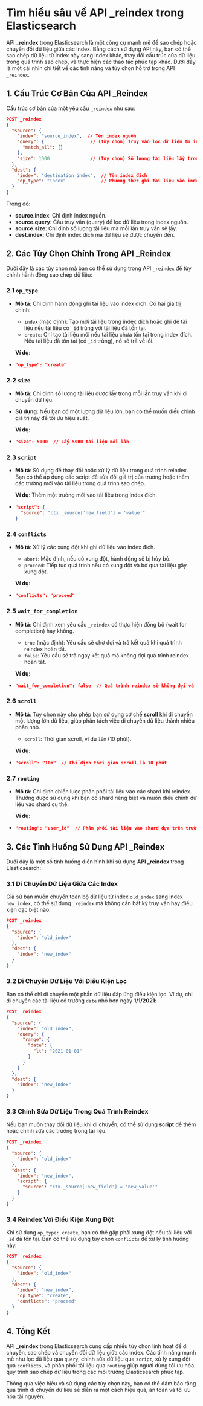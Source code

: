 # Tìm hiểu sâu về API \_reindex trong Elasticsearch

API **\_reindex** trong Elasticsearch là một công cụ mạnh mẽ để sao chép hoặc chuyển đổi dữ liệu giữa các index. Bằng cách sử dụng API này, bạn có thể sao chép dữ liệu từ index này sang index khác, thay đổi cấu trúc của dữ liệu trong quá trình sao chép, và thực hiện các thao tác phức tạp khác. Dưới đây là một cái nhìn chi tiết về các tính năng và tùy chọn hỗ trợ trong API `_reindex`.

## 1. **Cấu Trúc Cơ Bản Của API \_Reindex**

Cấu trúc cơ bản của một yêu cầu `_reindex` như sau:

```json
POST _reindex
{
  "source": {
    "index": "source_index",  // Tên index nguồn
    "query": {                 // (Tùy chọn) Truy vấn lọc dữ liệu từ index nguồn
      "match_all": {}
    },
    "size": 1000               // (Tùy chọn) Số lượng tài liệu lấy trong mỗi lần truy vấn
  },
  "dest": {
    "index": "destination_index",  // Tên index đích
    "op_type": "index"             // Phương thức ghi tài liệu vào index đích (mặc định là "index")
  }
}
```

Trong đó:

* **source.index**: Chỉ định index nguồn.
* **source.query**: Câu truy vấn (query) để lọc dữ liệu trong index nguồn.
* **source.size**: Chỉ định số lượng tài liệu mà mỗi lần truy vấn sẽ lấy.
* **dest.index**: Chỉ định index đích mà dữ liệu sẽ được chuyển đến.

## 2. **Các Tùy Chọn Chính Trong API \_Reindex**

Dưới đây là các tùy chọn mà bạn có thể sử dụng trong API `_reindex` để tùy chỉnh hành động sao chép dữ liệu:

### **2.1 `op_type`**

*   **Mô tả**: Chỉ định hành động ghi tài liệu vào index đích. Có hai giá trị chính:

    * `index` (mặc định): Tạo mới tài liệu trong index đích hoặc ghi đè tài liệu nếu tài liệu có `_id` trùng với tài liệu đã tồn tại.
    * `create`: Chỉ tạo tài liệu mới nếu tài liệu chưa tồn tại trong index đích. Nếu tài liệu đã tồn tại (có `_id` trùng), nó sẽ trả về lỗi.

    **Ví dụ**:
* ```json
  "op_type": "create"
  ```

### **2.2 `size`**

* **Mô tả**: Chỉ định số lượng tài liệu được lấy trong mỗi lần truy vấn khi di chuyển dữ liệu.
*   **Sử dụng**: Nếu bạn có một lượng dữ liệu lớn, bạn có thể muốn điều chỉnh giá trị này để tối ưu hiệu suất.

    **Ví dụ**:
* ```json
  "size": 5000  // Lấy 5000 tài liệu mỗi lần
  ```

### **2.3 `script`**

*   **Mô tả**: Sử dụng để thay đổi hoặc xử lý dữ liệu trong quá trình reindex. Bạn có thể áp dụng các script để sửa đổi giá trị của trường hoặc thêm các trường mới vào tài liệu trong quá trình sao chép.

    **Ví dụ**: Thêm một trường mới vào tài liệu trong index đích.
* ```json
  "script": {
    "source": "ctx._source['new_field'] = 'value'"
  }
  ```

### **2.4 `conflicts`**

*   **Mô tả**: Xử lý các xung đột khi ghi dữ liệu vào index đích.

    * `abort`: Mặc định, nếu có xung đột, hành động sẽ bị hủy bỏ.
    * `proceed`: Tiếp tục quá trình nếu có xung đột và bỏ qua tài liệu gây xung đột.

    **Ví dụ**:
* ```json
  "conflicts": "proceed"
  ```

### **2.5 `wait_for_completion`**

*   **Mô tả**: Chỉ định xem yêu cầu `_reindex` có thực hiện đồng bộ (wait for completion) hay không.

    * `true` (mặc định): Yêu cầu sẽ chờ đợi và trả kết quả khi quá trình reindex hoàn tất.
    * `false`: Yêu cầu sẽ trả ngay kết quả mà không đợi quá trình reindex hoàn tất.

    **Ví dụ**:
* ```json
  "wait_for_completion": false  // Quá trình reindex sẽ không đợi và trả kết quả ngay
  ```

### **2.6 `scroll`**

*   **Mô tả**: Tùy chọn này cho phép bạn sử dụng cơ chế **scroll** khi di chuyển một lượng lớn dữ liệu, giúp phân tách việc di chuyển dữ liệu thành nhiều phần nhỏ.

    * `scroll`: Thời gian scroll, ví dụ `10m` (10 phút).

    **Ví dụ**:
* ```json
  "scroll": "10m"  // Chỉ định thời gian scroll là 10 phút
  ```

### **2.7 `routing`**

*   **Mô tả**: Chỉ định chiến lược phân phối tài liệu vào các shard khi reindex. Thường được sử dụng khi bạn có shard riêng biệt và muốn điều chỉnh dữ liệu vào shard cụ thể.

    **Ví dụ**:
* ```json
  "routing": "user_id"  // Phân phối tài liệu vào shard dựa trên trường "user_id"
  ```

## 3. **Các Tình Huống Sử Dụng API \_Reindex**

Dưới đây là một số tình huống điển hình khi sử dụng **API \_reindex** trong Elasticsearch:

### **3.1 Di Chuyển Dữ Liệu Giữa Các Index**

Giả sử bạn muốn chuyển toàn bộ dữ liệu từ index `old_index` sang index `new_index`, có thể sử dụng `_reindex` mà không cần bất kỳ truy vấn hay điều kiện đặc biệt nào:

```json
POST _reindex
{
  "source": {
    "index": "old_index"
  },
  "dest": {
    "index": "new_index"
  }
}
```

### **3.2 Di Chuyển Dữ Liệu Với Điều Kiện Lọc**

Bạn có thể chỉ di chuyển một phần dữ liệu đáp ứng điều kiện lọc. Ví dụ, chỉ di chuyển các tài liệu có trường `date` nhỏ hơn ngày **1/1/2021**:

```json
POST _reindex
{
  "source": {
    "index": "old_index",
    "query": {
      "range": {
        "date": {
          "lt": "2021-01-01"
        }
      }
    }
  },
  "dest": {
    "index": "new_index"
  }
}
```

### **3.3 Chỉnh Sửa Dữ Liệu Trong Quá Trình Reindex**

Nếu bạn muốn thay đổi dữ liệu khi di chuyển, có thể sử dụng **script** để thêm hoặc chỉnh sửa các trường trong tài liệu.

```json
POST _reindex
{
  "source": {
    "index": "old_index"
  },
  "dest": {
    "index": "new_index",
    "script": {
      "source": "ctx._source['new_field'] = 'new_value'"
    }
  }
}
```

### **3.4 Reindex Với Điều Kiện Xung Đột**

Khi sử dụng `op_type: create`, bạn có thể gặp phải xung đột nếu tài liệu với `_id` đã tồn tại. Bạn có thể sử dụng tùy chọn `conflicts` để xử lý tình huống này.

```json
POST _reindex
{
  "source": {
    "index": "old_index"
  },
  "dest": {
    "index": "new_index",
    "op_type": "create",
    "conflicts": "proceed"
  }
}
```

## 4. **Tổng Kết**

API **\_reindex** trong Elasticsearch cung cấp nhiều tùy chọn linh hoạt để di chuyển, sao chép và chuyển đổi dữ liệu giữa các index. Các tính năng mạnh mẽ như lọc dữ liệu qua `query`, chỉnh sửa dữ liệu qua `script`, xử lý xung đột qua `conflicts`, và phân phối tài liệu qua `routing` giúp người dùng tối ưu hóa quy trình sao chép dữ liệu trong các môi trường Elasticsearch phức tạp.

Thông qua việc hiểu và sử dụng các tùy chọn này, bạn có thể đảm bảo rằng quá trình di chuyển dữ liệu sẽ diễn ra một cách hiệu quả, an toàn và tối ưu hóa tài nguyên.
